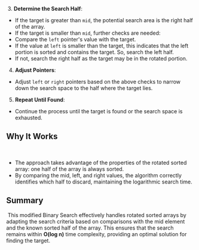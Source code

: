 ​
3. **Determine the Search Half**:
- If the target is greater than `mid`, the potential search area is the right half of the array.
- If the target is smaller than `mid`, further checks are needed:
- Compare the `left` pointer's value with the target.
- If the value at `left` is smaller than the target, this indicates that the left portion is sorted and contains the target. So, search the left half.
- If not, search the right half as the target may be in the rotated portion.
​
4. **Adjust Pointers**:
- Adjust `left` or `right` pointers based on the above checks to narrow down the search space to the half where the target lies.
​
5. **Repeat Until Found**:
- Continue the process until the target is found or the search space is exhausted.
​
## Why It Works
​
- The approach takes advantage of the properties of the rotated sorted array: one half of the array is always sorted.
- By comparing the mid, left, and right values, the algorithm correctly identifies which half to discard, maintaining the logarithmic search time.
​
## Summary
​
This modified Binary Search effectively handles rotated sorted arrays by adapting the search criteria based on comparisons with the mid element and the known sorted half of the array. This ensures that the search remains within **O(log n)** time complexity, providing an optimal solution for finding the target.
​